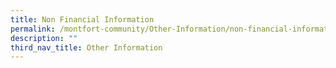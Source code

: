 ```yaml
---
title: Non Financial Information
permalink: /montfort-community/Other-Information/non-financial-information
description: ""
third_nav_title: Other Information
---
```

